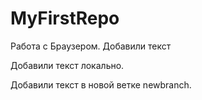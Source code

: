 # MyFirstRepo
Работа с Браузером.
Добавили текст


Добавили текст локально. 


Добавили текст в новой ветке newbranch.